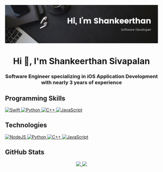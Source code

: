 <img src="https://github.com/shankeerthans/github-profile/blob/main/assets/profile-background.png" />


<h1 align="center">Hi 👋, I'm Shankeerthan Sivapalan</h1>

<h3 align="center"> Software Engineer specializing in iOS Application Development with nearly 3 years of experience </h3>

<!-- Programming Skills-->
<h2> Programming Skills </h2>

[//]: # (<img src = "https://media2.giphy.com/media/QssGEmpkyEOhBCb7e1/giphy.gif?cid=ecf05e47a0n3gi1bfqntqmob8g9aid1oyj2wr3ds3mg700bl&rid=giphy.gif" width = 32px>)

<a href="https://swift.org">
  <img alt="Swift" src="https://img.shields.io/badge/swift-F54A2A?style=for-the-badge&logo=swift&logoColor=white">
</a>

<a href="https://www.python.org" target="_blank">
  <img alt="Python" src="https://img.shields.io/badge/Python-3776AB?style=for-the-badge&logo=python&logoColor=white">
</a>

<a href="https://www.isocpp.org" target="_blank"> 
  <img alt="C++" src="https://img.shields.io/badge/c++-%2300599C.svg?style=for-the-badge&logo=c%2B%2B&logoColor=white">
</a>

<a href="https://www.javascript.com" target="_blank"> 
  <img alt="JavaScript" src="https://img.shields.io/badge/javascript-%23323330.svg?style=for-the-badge&logo=javascript&logoColor=%23F7DF1E">
</a>
<!---->

<!-- Technologies -->
<h2> Technologies </h2>

<a href="https://swift.org">
  <img alt="NodeJS" src="https://img.shields.io/badge/node-F54A2A?style=for-the-badge&logo=node&logoColor=white">
</a>

<a href="https://www.python.org" target="_blank">
  <img alt="Python" src="https://img.shields.io/badge/Python-3776AB?style=for-the-badge&logo=python&logoColor=white">
</a>

<a href="https://www.isocpp.org" target="_blank"> 
  <img alt="C++" src="https://img.shields.io/badge/c++-%2300599C.svg?style=for-the-badge&logo=c%2B%2B&logoColor=white">
</a>

<a href="https://www.javascript.com" target="_blank"> 
  <img alt="JavaScript" src="https://img.shields.io/badge/javascript-%23323330.svg?style=for-the-badge&logo=javascript&logoColor=%23F7DF1E">
</a>
<!---->

<!-- GitHub Stats-->
<h2>GitHub Stats</h2>

<p align="center">
<a href="https://github.com/shankeerthans">
  <img height="180em" src="https://github-readme-stats-eight-theta.vercel.app/api?username=shankeerthans&show_icons=true&theme=dark&include_all_commits=true&count_private=true"/>
  <img height="180em" src="https://github-readme-stats-eight-theta.vercel.app/api/top-langs/?username=shankeerthans&layout=compact&langs_count=8&theme=dark"/>
</a>
</p>
<!---->
